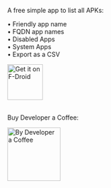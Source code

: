 A free simple app to list all APKs:

• Friendly app name<br>
• FQDN app names<br>
• Disabled Apps<br>
• System Apps<br>
• Export as a CSV<br>

[<img src="https://fdroid.gitlab.io/artwork/badge/get-it-on.png"
     alt="Get it on F-Droid"
     height="80">](https://www.stargw.net/android/)
    
<br>
Buy Developer a Coffee:
<br>

[<img src="https://www.stargw.net/android/karma/images/coffee-buy2.png"
     alt="By Developer a Coffee"
     height="120">](https://www.stargw.net/dosh/donate.html?android)
